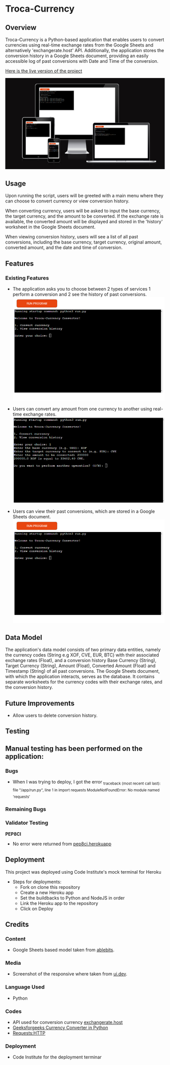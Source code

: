 # Troca-Currency

## Overview

Troca-Currency is a Python-based application that enables users to convert currencies using real-time exchange rates from the Google Sheets and alternatively 'exchangerate.host' API. Additionally, the application stores the conversion history in a Google Sheets document, providing an easily accessible log of past conversions with Date and Time of the conversion.

[Here is the live version of the project](https://troca-currency-3e6445701967.herokuapp.com/)

![Troca-Currency Resposive](./assets/images/site.png)

## Usage
Upon running the script, users will be greeted with a main menu where they can choose to convert currency or view conversion history.

When converting currency, users will be asked to input the base currency, the target currency, and the amount to be converted. If the exchange rate is available, the converted amount will be displayed and stored in the 'history' worksheet in the Google Sheets document.

When viewing conversion history, users will see a list of all past conversions, including the base currency, target currency, original amount, converted amount, and the date and time of conversion.

## Features

### Existing Features
- The application asks you to choose between 2 types of services 1 perform a conversion and 2 see the history of past conversions.
![Landing page](./assets/images/screenshot1.png)

- Users can convert any amount from one currency to another using real-time exchange rates.
![Convert currency](./assets/images/screenshot2.png)

- Users can view their past conversions, which are stored in a Google Sheets document.
![View conversion history](./assets/images/screenshot1.png)

## Data Model
The application's data model consists of two primary data entities, namely the currency codes (String e.g XOF, CVE, EUR, BTC) with their associated exchange rates (Float), and a conversion history Base Currency (String), Target Currency (String), Amount (Float), Converted Amount (Float) and Timestamp (String) of all past conversions. 
The Google Sheets document, with which the application interacts, serves as the database. It contains separate worksheets for the currency codes with their exchange rates, and the conversion history.

## Future Improvements
- Allow users to delete conversion history.

## Testing
Manual testing has been performed on the application:
- 


### Bugs
- When I was trying to deploy, I got the error
<sub>traceback (most recent call last):
file "/app/run.py", line 1 in <module> 
import requests
ModuleNotFoundError: No module named 'requests'</sub>

### Remaining Bugs

### Validator Testing
**PEP8CI**
- No error were returned from [pep8ci.herokuapp](https://pep8ci.herokuapp.com/)

## Deployment
This project was deployed using Code Institute's mock terminal for Heroku

- Steps for deployments:
    - Fork on clone this repository
    - Create a new Heroku app
    - Set the buildbacks to Python and NodeJS in order
    - Link the Heroku app to the repository
    - Click on Deploy


## Credits

### Content
- Google Sheets based model taken from [ablebits](https://www.ablebits.com/office-addins-blog/currency-conversion-google-sheets/).

### Media
- Screenshot of the responsive where taken from [ui.dev](https://ui.dev/amiresponsive?url=https://troca-currency-3e6445701967.herokuapp.com/).

### Language Used
- Python

### Codes
- API used for conversion currency [exchangerate.host](https://exchangerate.host/#/)
- [Geeksforgeeks Currency Converter in Python](https://www.geeksforgeeks.org/currency-converter-in-python/)
- [Requests:HTTP](https://docs.python-requests.org/en/latest/user/quickstart/#make-a-request)

### Deployment
- Code Institute for the deployment terminar